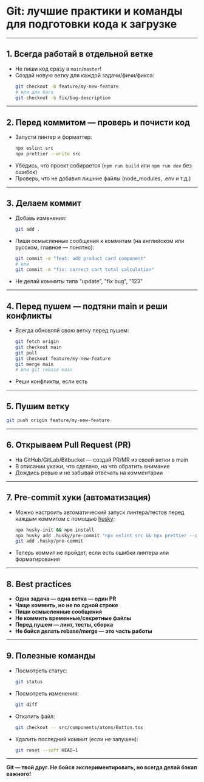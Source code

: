 # Git: лучшие практики и команды для подготовки кода к загрузке

---

## 1. Всегда работай в отдельной ветке
- Не пиши код сразу в `main`/`master`!
- Создай новую ветку для каждой задачи/фичи/фикса:
  ```bash
  git checkout -b feature/my-new-feature
  # или для бага
  git checkout -b fix/bug-description
  ```

---

## 2. Перед коммитом — проверь и почисти код
- Запусти линтер и форматтер:
  ```bash
  npx eslint src
  npx prettier --write src
  ```
- Убедись, что проект собирается (`npm run build` или `npm run dev` без ошибок)
- Проверь, что не добавил лишние файлы (node_modules, .env и т.д.)

---

## 3. Делаем коммит
- Добавь изменения:
  ```bash
  git add .
  ```
- Пиши осмысленные сообщения к коммитам (на английском или русском, главное — понятно):
  ```bash
  git commit -m "feat: add product card component"
  # или
  git commit -m "fix: correct cart total calculation"
  ```
- Не делай коммиты типа "update", "fix bug", "123"

---

## 4. Перед пушем — подтяни main и реши конфликты
- Всегда обновляй свою ветку перед пушем:
  ```bash
  git fetch origin
  git checkout main
  git pull
  git checkout feature/my-new-feature
  git merge main
  # или git rebase main
  ```
- Реши конфликты, если есть

---

## 5. Пушим ветку
```bash
git push origin feature/my-new-feature
```

---

## 6. Открываем Pull Request (PR)
- На GitHub/GitLab/Bitbucket — создай PR/MR из своей ветки в main
- В описании укажи, что сделано, на что обратить внимание
- Дождись ревью и не забывай отвечать на комментарии

---

## 7. Pre-commit хуки (автоматизация)
- Можно настроить автоматический запуск линтера/тестов перед каждым коммитом с помощью [husky](https://typicode.github.io/husky/#/):
  ```bash
  npx husky-init && npm install
  npx husky add .husky/pre-commit "npx eslint src && npx prettier --check src"
  git add .husky/pre-commit
  ```
- Теперь коммит не пройдет, если есть ошибки линтера или форматирования

---

## 8. Best practices
- **Одна задача — одна ветка — один PR**
- **Чаще коммить, но не по одной строке**
- **Пиши осмысленные сообщения**
- **Не коммить временные/секретные файлы**
- **Перед пушем — линт, тесты, сборка**
- **Не бойся делать rebase/merge — это часть работы**

---

## 9. Полезные команды
- Посмотреть статус:
  ```bash
  git status
  ```
- Посмотреть изменения:
  ```bash
  git diff
  ```
- Откатить файл:
  ```bash
  git checkout -- src/components/atoms/Button.tsx
  ```
- Удалить последний коммит (если не запушен):
  ```bash
  git reset --soft HEAD~1
  ```

---

**Git — твой друг. Не бойся экспериментировать, но всегда делай бэкап важного!** 